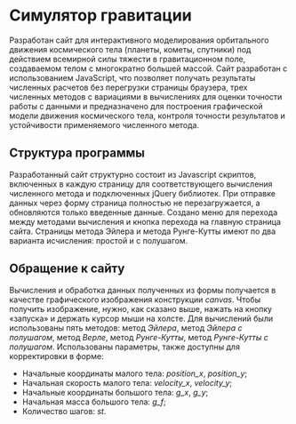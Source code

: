 Симулятор гравитации
========================
Разработан сайт для интерактивного моделирования орбитального движения космического тела 
(планеты, кометы, спутники) под действием всемирной силы тяжести в гравитационном поле, 
создаваемом телом с многократно большей массой. Сайт разработан с использованием JavaScript, 
что позволяет получать результаты численных расчетов без перегрузки страницы браузера, 
трех численных методов с вариациями в вычислениях для оценки точности работы с данными 
и предназначено для построения графической модели движения космического тела, контроля 
точности результатов и устойчивости применяемого численного метода.

Структура программы
--------------------------------------
Разработанный сайт структурно состоит из Javascript скриптов, включенных в каждую страницу для соответствующего
 вычисления численного метода и подключенных jQuery библиотек. При отправке данных через форму страница полностью
 не перезагружается, а обновляются только введенные данные.
 Создано меню для перехода между методами вычисления и кнопка перехода на главную страница сайта. 
 Страницы метода Эйлера и метода Рунге-Кутты имеют по два варианта исчисления: простой и с полушагом.
 
Обращение к сайту
--------------------------------------
Вычисления и обработка данных полученных из формы получается в качестве графического изображения конструкции *canvas*. Чтобы получить изображение, нужно, как сказано выше, нажать на кнопку «запуска» и держать курсор мыши на холсте.
Для вычислений были использованы пять методов: метод *Эйлера*, метод *Эйлера с полушагом*, метод *Верле*, метод *Рунге-Кутты*, метод *Рунге-Кутты с полушагом*.
Использованы параметры, также доступны для корректировки в форме:

* Начальные координаты малого тела: *position_x*, *position_у*;
* Начальная скорость малого тела: *velocity_x*, *velocity_y*;
* Начальные координаты большого тела: *g_x*, *g_у*;
* Начальная масса большого тела: *g_f*;
* Количество шагов: *st*.